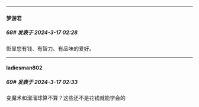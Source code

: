 ﻿
*****

####  梦游君  
##### 68#       发表于 2024-3-17 02:28

彰显您有钱、有智力、有品味的爱好。


*****

####  ladiesman802  
##### 69#       发表于 2024-3-17 02:33

变魔术和溜溜球算不算？这些还不是花钱就能学会的

